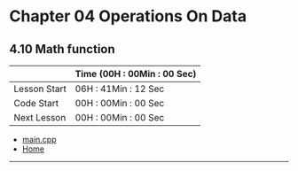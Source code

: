 # Chapter 04 Operations On Data

## 4.10 Math function

||Time (00H : 00Min : 00 Sec)|
|-|-|
 |Lesson Start           | 06H : 41Min : 12 Sec |  
 |Code Start             | 00H : 00Min : 00 Sec |  
 |Next Lesson            | 00H : 00Min : 00 Sec | 
* [main.cpp](./main.cpp)
* [Home](/README.md)

---
